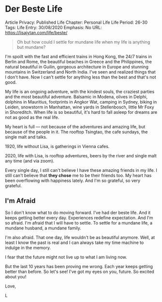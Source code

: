 # Der Beste Life

Article Privacy: Published
Life Chapter: Personal Life
Life Period: 26-30
Tags: Life
Entry: 30/08/2020
Emphasis: No
URL: https://lisajytan.com/life/beste/

> Oh but how could I settle for mundane life when my life is anything but mundane?
> 

I'm spoilt with the fast and efficient trains in Hong Kong, the 24/7 trains in Berlin and Rome, the beautiful beaches in Greece and the Philippines, the natural beautiful in Guilin, gorgeous architecture in Europe and stunning mountains in Switzerland and North India. I've seen and realized things that I don't have. Now I can't settle for anything less than the best and that's not good.

My life is an ongoing adventure, with the kindest souls, the craziest parties and the most beautiful adventure. Balsamic in Modena, olives in Delphi, dolphins in Mauritius, footprints in Angkor Wat, camping in Sydney, biking in Leiden, snowstorm in Manhattan, wine yards in Stellenbosch, little Mr Foxy in Shoreditch. When life is so beautiful, it's hard to fall asleep for dreams are not as good as the real life. 

My heart is full — not because of the adventures and amazing life, but because of the people in it. The rooftop Tsingtao, the cafe sundays, the single malt and talks. 

1920, life without Lisa, is gatherings in Vienna cafes. 

2020, life with Lisa, is rooftop adventures, beers by the river and single malt any time (and via zoom). 

Every single day, I still can't believe I have these amazing friends in my life. I still can't believe that **they chose** me to be their friends too. My heart has been overflowing with happiness lately. And I'm so grateful, so very grateful. 

## I'm Afraid

So I don't know what to do moving forward. I've had der beste life. And it keeps getting better every day. Experiences redefine expectation. And I'm so afraid. I'm afraid that I will have to settle. To settle for a mundane life, a mundane husband, a mundane family. 

I'm also afraid. That one day, life wouldn't be as beautiful anymore. Well, at least I know the past is real and I can always take my time machine to indulge in the memory. 

I fear that the future might not live up to what I am living now. 

But the last 10 years has been proving me wrong. Each year keeps getting better than before. So let's see! I've got my eyes on you, future. So excited about you!

Love, 

L